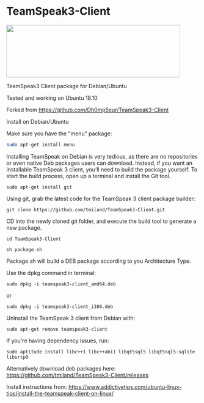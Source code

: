 TeamSpeak3-Client
=================

<img src="https://www.teamspeak.com/user/themes/teamspeak/images/brand/InLine_BlueLight.svg" height="137" width="455">

TeamSpeak3 Client package for Debian/Ubuntu

Tested and working on Ubuntu 18.10

Forked from https://github.com/Dh0mp5eur/TeamSpeak3-Client

Install on Debian/Ubuntu

Make sure you have the "menu" package:

```bash
sudo apt-get install menu
```

Installing TeamSpeak on Debian is very tedious, as there are no repositories or even native Deb packages users can download. Instead, if you want an installable TeamSpeak 3 client, you’ll need to build the package yourself. To start the build process, open up a terminal and install the Git tool.

```
sudo apt-get install git
```

Using git, grab the latest code for the TeamSpeak 3 client package builder:

```
git clone https://github.com/tmiland/TeamSpeak3-Client.git
```

CD into the newly cloned git folder, and execute the build tool to generate a new package.

```
cd TeamSpeak3-Client
```

```
sh package.sh
```

Package.sh will build a DEB package according to you Architecture Type.

Use the dpkg command in terminal:

```
sudo dpkg -i teamspeak3-client_amd64.deb
```

or

```
sudo dpkg -i teamspeak3-client_i386.deb
```

Uninstall the TeamSpeak 3 client from Debian with:

```
sudo apt-get remove teamspeak3-client
```

If you're having dependency issues, run:

```
sudo aptitude install libc++1 libc++abi1 libqt5sql5 libqt5sql5-sqlite libsrtp0
```

Alternatively download deb packages here: https://github.com/tmiland/TeamSpeak3-Client/releases

Install instructions from: https://www.addictivetips.com/ubuntu-linux-tips/install-the-teamspeak-client-on-linux/
